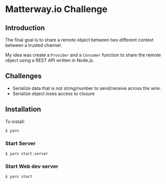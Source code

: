 # Matterway.io Challenge

## Introduction

The final goal is to share a remote object between two different context between a trusted channel.

My idea was create a `Provider` and a `Consumer` function to share the remote object using a REST API written in Node.js.

## Challenges

 * Serialize data that is not string/number to send/receive across the wire.
 * Serialize object loses access to closure

## Installation

 To install:

    $ yarn

### Start Server

    $ yarn start:server
 
### Start Web dev server

    $ yarn start